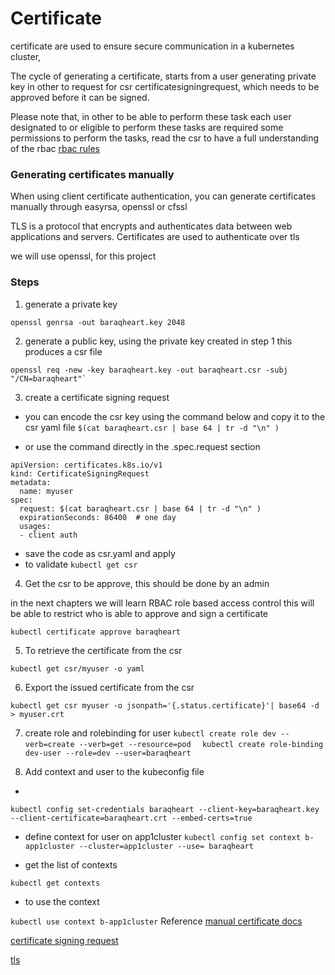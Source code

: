  # Certificate
certificate are used to ensure secure communication in a kubernetes cluster,


The cycle of generating a certificate, starts from a user generating private key 
in other to request for csr certificatesigningrequest, which needs to be approved before it can be signed.

Please note that, in other to be able to perform these task each user designated to or eligible to perform these tasks are required some permissions to perform 
the tasks, read the csr to have a full understanding of the rbac [rbac rules](https://kubernetes.io/docs/reference/access-authn-authz/certificate-signing-requests/)

 ### Generating certificates manually 
 When using client certificate authentication, you can generate certificates manually through easyrsa, openssl or cfssl

 TLS is a protocol that encrypts and authenticates data between web applications and servers. Certificates are used to authenticate over tls

we will use openssl, for this project 

### Steps 

1. generate a private key 

```
openssl genrsa -out baraqheart.key 2048
```

2. generate a public key, using the private key created in step 1
   this produces a csr file

```
openssl req -new -key baraqheart.key -out baraqheart.csr -subj "/CN=baraqheart"`
```

3. create a certificate signing request
- you can encode the csr key using the command below and copy it to the csr yaml file    `$(cat baraqheart.csr | base 64 | tr -d "\n" )` 

- or use the command directly in the .spec.request section 

```
apiVersion: certificates.k8s.io/v1
kind: CertificateSigningRequest
metadata:
  name: myuser
spec:
  request: $(cat baraqheart.csr | base 64 | tr -d "\n" )
  expirationSeconds: 86400  # one day
  usages:
  - client auth

```
- save the code as csr.yaml and apply
- to validate ` kubectl get csr `

4. Get the csr to be approve, this should be done by an admin
  
  in the next chapters we will learn RBAC  role based access control
  this will be able to restrict who is able to approve and sign a certificate

  ` kubectl certificate approve baraqheart `

5. To retrieve the certificate from the csr

  ` kubectl get csr/myuser -o yaml `

6. Export the issued certificate from the csr

` kubectl get csr myuser -o jsonpath='{.status.certificate}'| base64 -d > myuser.crt `


7. create role and rolebinding for user
`kubectl create role dev --verb=create --verb=get --resource=pod  `
` kubectl create role-binding dev-user --role=dev --user=baraqheart `

8. Add context and user to the kubeconfig file
  - 
  ` kubectl config set-credentials baraqheart --client-key=baraqheart.key --client-certificate=baraqheart.crt --embed-certs=true `
  
  - define context for user on app1cluster
  ` kubectl config set context b-app1cluster --cluster=app1cluster --use= baraqheart `

  - get the list of contexts

  ` kubectl get contexts `

  - to use the context
   
   ` kubectl use context b-app1cluster `
 Reference
 [manual certificate docs](https://kubernetes.io/docs/tasks/administer-cluster/certificates/)

 [certificate signing request](https://kubernetes.io/docs/reference/access-authn-authz/certificate-signing-requests/)

 [tls](https://kubernetes.io/docs/tasks/tls/managing-tls-in-a-cluster/)

